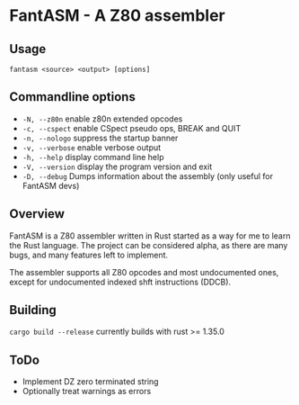 # FantASM - A Z80 assembler

## Usage

`fantasm <source> <output> [options]`

## Commandline options

* `-N, --z80n` enable z80n extended opcodes
* `-c, --cspect` enable CSpect pseudo ops, BREAK and QUIT
* `-n, --nologo` suppress the startup banner
* `-v, --verbose` enable verbose output
* `-h, --help` display command line help
* `-V, --version` display the program version and exit
* `-D, --debug` Dumps information about the assembly (only useful for FantASM devs)

## Overview

FantASM is a Z80 assembler written in Rust started as a way for me to learn the Rust language. The project can be considered alpha, as there are many bugs, and many features left to implement.

The assembler supports all Z80 opcodes and most undocumented ones, except for undocumented indexed shft instructions (DDCB).

## Building

`cargo build --release` currently builds with rust >= 1.35.0

## ToDo

* Implement DZ zero terminated string
* Optionally treat warnings as errors
